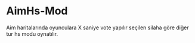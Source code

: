 # AimHs-Mod
 Aim haritalarında oyunculara X saniye vote yapılır seçilen silaha göre diğer tur hs modu oynatılır.

